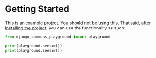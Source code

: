 # Getting Started

This is an example project. You should not be using this. That said,
after [installing the project](installation.md), you can use the functionality
as such:

```python
from django_commons_playground import playground

print(playground.seesaw())
print(playground.seesaw())
```
